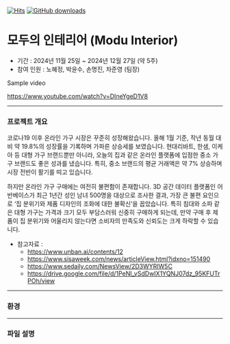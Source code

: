 [![Hits](https://hits.seeyoufarm.com/api/count/incr/badge.svg?url=https%3A%2F%2Fgithub.com%2F2024-teamProject%2Fmodu_interior&count_bg=%2379C83D&title_bg=%23555555&icon=&icon_color=%23E7E7E7&title=hits&edge_flat=false)](https://hits.seeyoufarm.com)
[![GitHub downloads](https://img.shields.io/github/downloads/2024-teamProject/modu_interior/total.svg?logo=github)](https://github.com/2024-teamProject/modu_interior/releases)

# 모두의 인테리어 (Modu Interior)
- 기간 : 2024년 11월 25일 ~ 2024년 12월 27일 (약 5주)
- 참여 인원 : 노혜정, 박윤수, 손명진, 차준영 (팀장)


Sample video

https://www.youtube.com/watch?v=DIneYgeD1V8

---

### 프로젝트 개요
코로나19 이후 온라인 가구 시장은 꾸준히 성장해왔습니다. 올해 1월 기준, 작년 동월 대비 약 19.8%의 성장률을 기록하며 가파른 상승세를 보였습니다. 
현대리바트, 한샘, 이케아 등 대형 가구 브랜드뿐만 아니라, 오늘의 집과 같은 온라인 플랫폼에 입점한 중소 가구 브랜드도 좋은 성과를 냈습니다. 
특히, 중소 브랜드의 평균 거래액은 약 7% 상승하며 시장 전반이 활기를 띠고 있습니다.

하지만 온라인 가구 구매에는 여전히 불편함이 존재합니다. 
3D 공간 데이터 플랫폼인 어반베이스가 최근 1년간 성인 남녀 500명을 대상으로 조사한 결과, 가장 큰 불편 요인으로 ‘집 분위기와 제품 디자인의 조화에 대한 불확신’을 꼽았습니다. 
특히 침대와 소파 같은 대형 가구는 가격과 크기 모두 부담스러워 신중히 구매하게 되는데, 만약 구매 후 제품이 집 분위기와 어울리지 않는다면 소비자의 만족도와 신뢰도는 크게 하락할 수 있습니다.

- 참고자료 :
  - https://www.unban.ai/contents/12
  - https://www.sisaweek.com/news/articleView.html?idxno=151490
  - https://www.sedaily.com/NewsView/2D3WYRIW5C
  - https://drive.google.com/file/d/1PeNI_vSdDwIX1YQNJ07dz_95KFUTrPOh/view


---
### 환경


---
### 파일 설명


